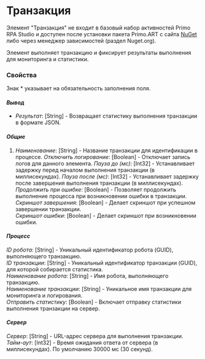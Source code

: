 # Транзакция 

Элемент "Транзакция" не входит в базовый набор активностей Primo RPA Studio и доступен после установки пакета Primo.ART с сайта [NuGet](https://www.nuget.org/packages/Primo.ART) либо через менеджер зависимостей (раздел Nuget.org).

Элемент выполняет транзакцию и фиксирует результаты выполнения для мониторинга и статистики.  


### Свойства 

Знак * указывает на обязательность заполнения поля.

#### *Вывод*  
- *Результат*: [String]  - Возвращает статистику выполнения транзакции в формате JSON.  

#### *Общие*  
1. *Наименование*: [String] - Название транзакции для идентификации в процессе. 
*Отключить логирование*: [Boolean] - Отключает запись логов для данного элемента. 
*Пауза до (мс)*: [Int32] - Устанавливает задержку перед началом выполнения транзакции (в миллисекундах). 
*Пауза после (мс)*: [Int32] - Устанавливает задержку после завершения выполнения транзакции (в миллисекундах). 
*Продолжить при ошибке*: [Boolean] - Позволяет продолжить выполнение процесса при возникновении ошибки в транзакции.  
*Скриншот завершения*: [Boolean] - Делает скриншот при успешном завершении транзакции.  
*Скриншот ошибки*: [Boolean]  - Делает скриншот при возникновении ошибки.  

#### *Процесс*  
*ID робота*: [String] - Уникальный идентификатор робота (GUID), выполняющего транзакцию.  
*ID транзакции*: [String] - Уникальный идентификатор транзакции (GUID), для которой собирается статистика.  
*Наименование робота*: [String] - Имя робота, выполняющего транзакцию.  
*Наименование транзакции*: [String] - Уникальное имя транзакции для мониторинга и логирования.  
*Отправить статистику*: [Boolean] - Включает отправку статистики выполнения транзакции на сервер.  

#### *Сервер*  
*Сервер*: [String]  - URL-адрес сервера для выполнения транзакции.  
*Тайм-аут*: [Int32] - Время ожидания ответа от сервера (в миллисекундах). По умолчанию 30000 мс (30 секунд).
